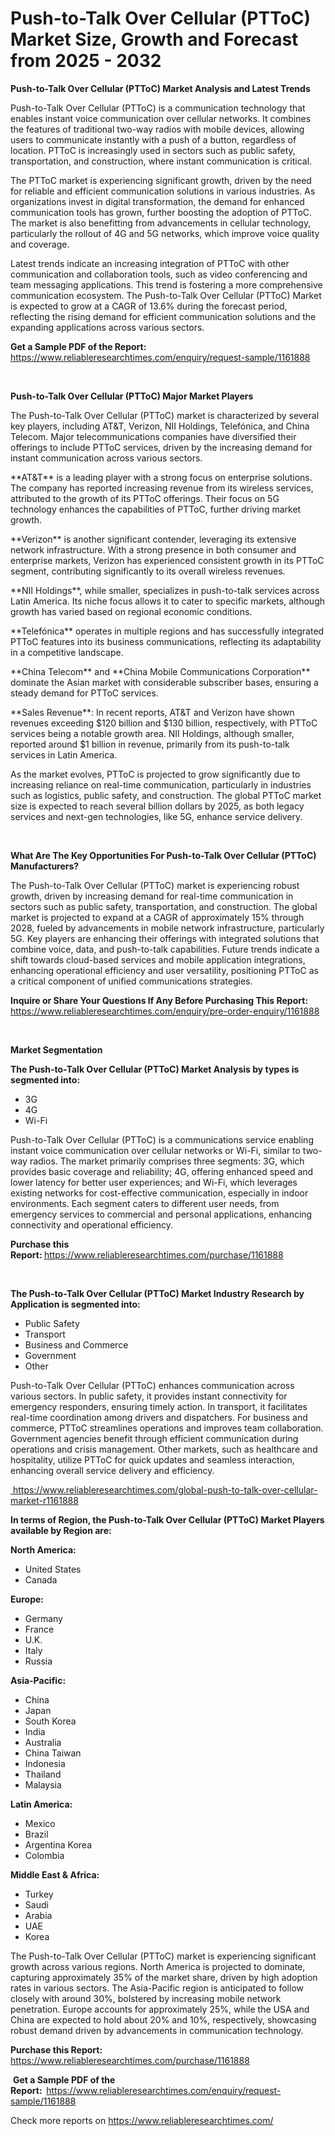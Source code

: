 <p><h1>Push-to-Talk Over Cellular (PTToC) Market Size, Growth and Forecast from 2025 - 2032</h1></p><p><strong>Push-to-Talk Over Cellular (PTToC) Market Analysis and Latest Trends</strong></p>
<p><p>Push-to-Talk Over Cellular (PTToC) is a communication technology that enables instant voice communication over cellular networks. It combines the features of traditional two-way radios with mobile devices, allowing users to communicate instantly with a push of a button, regardless of location. PTToC is increasingly used in sectors such as public safety, transportation, and construction, where instant communication is critical.</p><p>The PTToC market is experiencing significant growth, driven by the need for reliable and efficient communication solutions in various industries. As organizations invest in digital transformation, the demand for enhanced communication tools has grown, further boosting the adoption of PTToC. The market is also benefitting from advancements in cellular technology, particularly the rollout of 4G and 5G networks, which improve voice quality and coverage.</p><p>Latest trends indicate an increasing integration of PTToC with other communication and collaboration tools, such as video conferencing and team messaging applications. This trend is fostering a more comprehensive communication ecosystem. The Push-to-Talk Over Cellular (PTToC) Market is expected to grow at a CAGR of 13.6% during the forecast period, reflecting the rising demand for efficient communication solutions and the expanding applications across various sectors.</p></p>
<p><strong>Get a Sample PDF of the Report:&nbsp;</strong> <a href="https://www.reliableresearchtimes.com/enquiry/request-sample/1161888?utm_campaign=2204&utm_medium=2&utm_source=Github&utm_content=ia&utm_term=15022025&utm_id=push-to-talk-over-cellular-pttoc">https://www.reliableresearchtimes.com/enquiry/request-sample/1161888</a></p>
<p>&nbsp;</p>
<p><strong>Push-to-Talk Over Cellular (PTToC) Major Market Players</strong></p>
<p><p>The Push-to-Talk Over Cellular (PTToC) market is characterized by several key players, including AT&T, Verizon, NII Holdings, Telefónica, and China Telecom. Major telecommunications companies have diversified their offerings to include PTToC services, driven by the increasing demand for instant communication across various sectors.</p><p>**AT&T** is a leading player with a strong focus on enterprise solutions. The company has reported increasing revenue from its wireless services, attributed to the growth of its PTToC offerings. Their focus on 5G technology enhances the capabilities of PTToC, further driving market growth.</p><p>**Verizon** is another significant contender, leveraging its extensive network infrastructure. With a strong presence in both consumer and enterprise markets, Verizon has experienced consistent growth in its PTToC segment, contributing significantly to its overall wireless revenues.</p><p>**NII Holdings**, while smaller, specializes in push-to-talk services across Latin America. Its niche focus allows it to cater to specific markets, although growth has varied based on regional economic conditions.</p><p>**Telefónica** operates in multiple regions and has successfully integrated PTToC features into its business communications, reflecting its adaptability in a competitive landscape.</p><p>**China Telecom** and **China Mobile Communications Corporation** dominate the Asian market with considerable subscriber bases, ensuring a steady demand for PTToC services.</p><p>**Sales Revenue**: In recent reports, AT&T and Verizon have shown revenues exceeding $120 billion and $130 billion, respectively, with PTToC services being a notable growth area. NII Holdings, although smaller, reported around $1 billion in revenue, primarily from its push-to-talk services in Latin America.</p><p>As the market evolves, PTToC is projected to grow significantly due to increasing reliance on real-time communication, particularly in industries such as logistics, public safety, and construction. The global PTToC market size is expected to reach several billion dollars by 2025, as both legacy services and next-gen technologies, like 5G, enhance service delivery.</p></p>
<p>&nbsp;</p>
<p><strong>What Are The Key Opportunities For Push-to-Talk Over Cellular (PTToC) Manufacturers?</strong></p>
<p><p>The Push-to-Talk Over Cellular (PTToC) market is experiencing robust growth, driven by increasing demand for real-time communication in sectors such as public safety, transportation, and construction. The global market is projected to expand at a CAGR of approximately 15% through 2028, fueled by advancements in mobile network infrastructure, particularly 5G. Key players are enhancing their offerings with integrated solutions that combine voice, data, and push-to-talk capabilities. Future trends indicate a shift towards cloud-based services and mobile application integrations, enhancing operational efficiency and user versatility, positioning PTToC as a critical component of unified communications strategies.</p></p>
<p><strong>Inquire or Share Your Questions If Any Before Purchasing This Report:</strong> <a href="https://www.reliableresearchtimes.com/enquiry/pre-order-enquiry/1161888?utm_campaign=2204&utm_medium=2&utm_source=Github&utm_content=ia&utm_term=15022025&utm_id=push-to-talk-over-cellular-pttoc">https://www.reliableresearchtimes.com/enquiry/pre-order-enquiry/1161888</a></p>
<p>&nbsp;</p>
<p><strong>Market Segmentation</strong></p>
<p><strong>The Push-to-Talk Over Cellular (PTToC) Market Analysis by types is segmented into:</strong></p>
<p><ul><li>3G</li><li>4G</li><li>Wi-Fi</li></ul></p>
<p><p>Push-to-Talk Over Cellular (PTToC) is a communications service enabling instant voice communication over cellular networks or Wi-Fi, similar to two-way radios. The market primarily comprises three segments: 3G, which provides basic coverage and reliability; 4G, offering enhanced speed and lower latency for better user experiences; and Wi-Fi, which leverages existing networks for cost-effective communication, especially in indoor environments. Each segment caters to different user needs, from emergency services to commercial and personal applications, enhancing connectivity and operational efficiency.</p></p>
<p><strong>Purchase this Report:&nbsp;</strong><a href="https://www.reliableresearchtimes.com/purchase/1161888?utm_campaign=2204&utm_medium=2&utm_source=Github&utm_content=ia&utm_term=15022025&utm_id=push-to-talk-over-cellular-pttoc">https://www.reliableresearchtimes.com/purchase/1161888</a></p>
<p>&nbsp;</p>
<p><strong>The Push-to-Talk Over Cellular (PTToC) Market Industry Research by Application is segmented into:</strong></p>
<p><ul><li>Public Safety</li><li>Transport</li><li>Business and Commerce</li><li>Government</li><li>Other</li></ul></p>
<p><p>Push-to-Talk Over Cellular (PTToC) enhances communication across various sectors. In public safety, it provides instant connectivity for emergency responders, ensuring timely action. In transport, it facilitates real-time coordination among drivers and dispatchers. For business and commerce, PTToC streamlines operations and improves team collaboration. Government agencies benefit through efficient communication during operations and crisis management. Other markets, such as healthcare and hospitality, utilize PTToC for quick updates and seamless interaction, enhancing overall service delivery and efficiency.</p></p>
<p><a href="https://www.reliableresearchtimes.com/global-push-to-talk-over-cellular-market-r1161888?utm_campaign=2204&utm_medium=2&utm_source=Github&utm_content=ia&utm_term=15022025&utm_id=push-to-talk-over-cellular-pttoc">&nbsp;https://www.reliableresearchtimes.com/global-push-to-talk-over-cellular-market-r1161888</a></p>
<p><strong>In terms of Region, the Push-to-Talk Over Cellular (PTToC) Market Players available by Region are:</strong></p>
<p>
    <p> <strong> North America: </strong>
        <ul>
            <li>United States</li>
            <li>Canada</li>
        </ul>
        </p> 
    <p> <strong> Europe: </strong>
        <ul>
            <li>Germany</li>
            <li>France</li>
            <li>U.K.</li>
            <li>Italy</li>
            <li>Russia</li>
        </ul>
        </p> 
    <p> <strong> Asia-Pacific: </strong>
        <ul>
            <li>China</li>
            <li>Japan</li>
            <li>South Korea</li>
            <li>India</li>
            <li>Australia</li>
            <li>China Taiwan</li>
            <li>Indonesia</li>
            <li>Thailand</li>
            <li>Malaysia</li>
        </ul>
        </p> 
    <p> <strong> Latin America: </strong>
        <ul>
            <li>Mexico</li>
            <li>Brazil</li>
            <li>Argentina Korea</li>
            <li>Colombia</li>
        </ul>
        </p> 
    <p> <strong> Middle East & Africa: </strong>
        <ul>
            <li>Turkey</li>
            <li>Saudi</li>
            <li>Arabia</li>
            <li>UAE</li>
            <li>Korea</li>
        </ul>
    </p>
    </p>
<p><p>The Push-to-Talk Over Cellular (PTToC) market is experiencing significant growth across various regions. North America is projected to dominate, capturing approximately 35% of the market share, driven by high adoption rates in various sectors. The Asia-Pacific region is anticipated to follow closely with around 30%, bolstered by increasing mobile network penetration. Europe accounts for approximately 25%, while the USA and China are expected to hold about 20% and 10%, respectively, showcasing robust demand driven by advancements in communication technology.</p></p>
<p><strong>Purchase this Report: </strong><a href="https://www.reliableresearchtimes.com/purchase/1161888?utm_campaign=2204&utm_medium=2&utm_source=Github&utm_content=ia&utm_term=15022025&utm_id=push-to-talk-over-cellular-pttoc">https://www.reliableresearchtimes.com/purchase/1161888</a></p>
<p>&nbsp;<strong>Get a Sample PDF of the Report:&nbsp;&nbsp;</strong><a href="https://www.reliableresearchtimes.com/enquiry/request-sample/1161888?utm_campaign=2204&utm_medium=2&utm_source=Github&utm_content=ia&utm_term=15022025&utm_id=push-to-talk-over-cellular-pttoc">https://www.reliableresearchtimes.com/enquiry/request-sample/1161888</a></p>
<p><strong></strong></p>
<p>Check more reports on <a href="https://www.reliableresearchtimes.com/?utm_campaign=2204&utm_medium=2&utm_source=Github&utm_content=ia&utm_term=15022025&utm_id=push-to-talk-over-cellular-pttoc">https://www.reliableresearchtimes.com/</a></p>